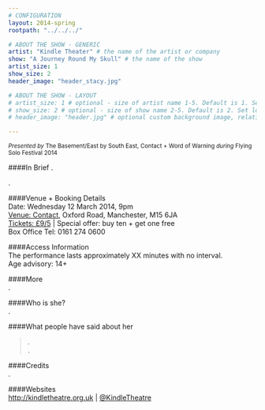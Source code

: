 ```yaml
---
# CONFIGURATION
layout: 2014-spring
rootpath: "../../../"

# ABOUT THE SHOW - GENERIC
artist: "Kindle Theater" # the name of the artist or company
show: "A Journey Round My Skull" # the name of the show
artist_size: 1
show_size: 2
header_image: "header_stacy.jpg"

# ABOUT THE SHOW - LAYOUT
# artist_size: 1 # optional - size of artist name 1-5. Default is 1. Set longer names to lower values
# show_size: 2 # optional - size of show name 2-5. Default is 2. Set longer names to lower values
# header_image: "header.jpg" # optional custom background image, relative to current page

---
```

<small>*Presented by* The Basement/East by South East, Contact + Word of Warning *during* Flying Solo Festival 2014</small>      

####In Brief
.             
               
.        
          
####Venue + Booking Details    
Date: Wednesday 12 March 2014, 9pm     
[Venue: Contact](http://contactmcr.com/visit/getting-here/), Oxford Road, Manchester, M15 6JA    
[Tickets: £9/5](http://contactmcr.com/whats-on/12666-fs2014-kindle-theatre-a-journey-around-my-skull/booking) | Special offer: buy ten + get one free      
Box Office Tel: 0161 274 0600     
        
####Access Information        
The performance lasts approximately XX minutes with no interval.       
Age advisory: 14+       
                
####More            
.            
                  
####Who is she?    
.             
           
####What people have said about her     
>*.*<br>.       
         
####Credits    
.         
    
####Websites        
<http://kindletheatre.org.uk> | [@KindleTheatre](https://twitter.com/KindleTheatre)
